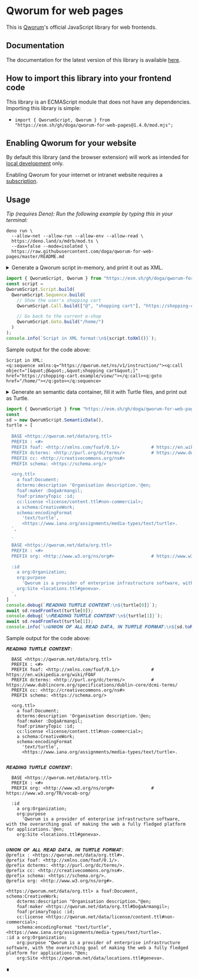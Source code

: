 # Qworum for web pages

This is [Qworum](https://qworum.net)'s official JavaScript library for web frontends.

## Documentation

The documentation for the latest version of this library is available [here](https://qworum.net/docs/qworum-for-web-pages/latest/Qworum.html).

## How to import this library into your frontend code

This library is an ECMAScript module that does not have any dependencies. Importing this library is simple:

- `import { QworumScript, Qworum } from "https://esm.sh/gh/doga/qworum-for-web-pages@1.4.0/mod.mjs";`

## Enabling Qworum for your website

By default this library (and the browser extension) will work as intended for [local development](https://qworum.net/en/developers/#local-development) only.

Enabling Qworum for your internet or intranet website requires a [subscription](https://qworum.net/en/plans/).

## Usage

_Tip (requires Deno): Run the following example by typing this in your terminal:_

```shell
deno run \
  --allow-net --allow-run --allow-env --allow-read \
  https://deno.land/x/mdrb/mod.ts \
  --dax=false --mode=isolated \
  https://raw.githubusercontent.com/doga/qworum-for-web-pages/master/README.md
```

<details data-mdrb>
<summary>Generate a Qworum script in-memory, and print it out as XML.</summary>

<pre>
description = '''
Running this example is safe, it will not read or write anything to your filesystem.
'''
</pre>
</details>

```javascript
import { QworumScript, Qworum } from "https://esm.sh/gh/doga/qworum-for-web-pages@1.4.0/mod.mjs";
const script = 
QworumScript.Script.build(
  QworumScript.Sequence.build(
    // Show the user's shopping cart
    QworumScript.Call.build(["@", "shopping cart"], "https://shopping-cart.example/view/"),

    // Go back to the current e-shop
    QworumScript.Goto.build("/home/")
  )
);
console.info(`Script in XML format:\n${script.toXml()}`);
```

Sample output for the code above:

```text
Script in XML:
<q:sequence xmlns:q="https://qworum.net/ns/v1/instruction/"><q:call object="[&quot;@&quot;,&quot;shopping cart&quot;]" href="https://shopping-cart.example/view/"></q:call><q:goto href="/home/"></q:goto></q:sequence>
```

<details data-mdrb>
<summary>Generate an semantic data container, fill it with Turtle files, and print out as Turtle.</summary>

<pre>
description = '''
Running this example is safe, it will not read or write anything to your filesystem.
'''
</pre>
</details>

```javascript
import { QworumScript } from "https://esm.sh/gh/doga/qworum-for-web-pages@1.4.0/mod.mjs";
const
sd = new QworumScript.SemanticData(),
turtle = [
  `
  BASE <https://qworum.net/data/org.ttl>
  PREFIX : <#>
  PREFIX foaf: <http://xmlns.com/foaf/0.1/>            # https://en.wikipedia.org/wiki/FOAF 
  PREFIX dcterms: <http://purl.org/dc/terms/>          # https://www.dublincore.org/specifications/dublin-core/dcmi-terms/
  PREFIX cc: <http://creativecommons.org/ns#>
  PREFIX schema: <https://schema.org/>

  <org.ttl>
    a foaf:Document;
    dcterms:description 'Organisation description.'@en;
    foaf:maker :DoğaArmangil;
    foaf:primaryTopic :id;
    cc:license <license/content.ttl#non-commercial>;
    a schema:CreativeWork;
    schema:encodingFormat
      'text/turtle',
      <https://www.iana.org/assignments/media-types/text/turtle>.
  `,

  `
  BASE <https://qworum.net/data/org.ttl>
  PREFIX : <#>
  PREFIX org: <http://www.w3.org/ns/org#>              # https://www.w3.org/TR/vocab-org/ 

  :id
    a org:Organization;
    org:purpose    
      'Qworum is a provider of enterprise infrastructure software, with the overarching goal of making the web a fully fledged platform for applications.'@en;
    org:Site <locations.ttl#geneva>.
  `,
]
console.debug(`𝑹𝑬𝑨𝑫𝑰𝑵𝑮 𝑻𝑼𝑹𝑻𝑳𝑬 𝑪𝑶𝑵𝑻𝑬𝑵𝑻:\n${turtle[0]}`);
await sd.readFromText(turtle[0]);
console.debug(`\n𝑹𝑬𝑨𝑫𝑰𝑵𝑮 𝑻𝑼𝑹𝑻𝑳𝑬 𝑪𝑶𝑵𝑻𝑬𝑵𝑻:\n${turtle[1]}`);
await sd.readFromText(turtle[1]);
console.info(`\n𝑼𝑵𝑰𝑶𝑵 𝑶𝑭 𝑨𝑳𝑳 𝑹𝑬𝑨𝑫 𝑫𝑨𝑻𝑨, 𝑰𝑵 𝑻𝑼𝑹𝑻𝑳𝑬 𝑭𝑶𝑹𝑴𝑨𝑻:\n${sd.toRawString()}`);
```

Sample output for the code above:

```text
𝑹𝑬𝑨𝑫𝑰𝑵𝑮 𝑻𝑼𝑹𝑻𝑳𝑬 𝑪𝑶𝑵𝑻𝑬𝑵𝑻:

  BASE <https://qworum.net/data/org.ttl>
  PREFIX : <#>
  PREFIX foaf: <http://xmlns.com/foaf/0.1/>            # https://en.wikipedia.org/wiki/FOAF
  PREFIX dcterms: <http://purl.org/dc/terms/>          # https://www.dublincore.org/specifications/dublin-core/dcmi-terms/
  PREFIX cc: <http://creativecommons.org/ns#>
  PREFIX schema: <https://schema.org/>

  <org.ttl>
    a foaf:Document;
    dcterms:description 'Organisation description.'@en;
    foaf:maker :DoğaArmangil;
    foaf:primaryTopic :id;
    cc:license <license/content.ttl#non-commercial>;
    a schema:CreativeWork;
    schema:encodingFormat
      'text/turtle',
      <https://www.iana.org/assignments/media-types/text/turtle>.


𝑹𝑬𝑨𝑫𝑰𝑵𝑮 𝑻𝑼𝑹𝑻𝑳𝑬 𝑪𝑶𝑵𝑻𝑬𝑵𝑻:

  BASE <https://qworum.net/data/org.ttl>
  PREFIX : <#>
  PREFIX org: <http://www.w3.org/ns/org#>              # https://www.w3.org/TR/vocab-org/

  :id
    a org:Organization;
    org:purpose
      'Qworum is a provider of enterprise infrastructure software, with the overarching goal of making the web a fully fledged platform for applications.'@en;
    org:Site <locations.ttl#geneva>.


𝑼𝑵𝑰𝑶𝑵 𝑶𝑭 𝑨𝑳𝑳 𝑹𝑬𝑨𝑫 𝑫𝑨𝑻𝑨, 𝑰𝑵 𝑻𝑼𝑹𝑻𝑳𝑬 𝑭𝑶𝑹𝑴𝑨𝑻:
@prefix : <https://qworum.net/data/org.ttl#>.
@prefix foaf: <http://xmlns.com/foaf/0.1/>.
@prefix dcterms: <http://purl.org/dc/terms/>.
@prefix cc: <http://creativecommons.org/ns#>.
@prefix schema: <https://schema.org/>.
@prefix org: <http://www.w3.org/ns/org#>.

<https://qworum.net/data/org.ttl> a foaf:Document, schema:CreativeWork;
    dcterms:description "Organisation description."@en;
    foaf:maker <https://qworum.net/data/org.ttl#DoğaArmangil>;
    foaf:primaryTopic :id;
    cc:license <https://qworum.net/data/license/content.ttl#non-commercial>;
    schema:encodingFormat "text/turtle", <https://www.iana.org/assignments/media-types/text/turtle>.
:id a org:Organization;
    org:purpose "Qworum is a provider of enterprise infrastructure software, with the overarching goal of making the web a fully fledged platform for applications."@en;
    org:Site <https://qworum.net/data/locations.ttl#geneva>.
```

∎
